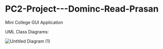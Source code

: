 # PC2-Project---Dominc-Read-Prasan
Mini College GUI Application

UML Class Diagrams:

![Untitled Diagram (1)](https://user-images.githubusercontent.com/121906577/227051345-381ed4b1-9de7-4af4-abad-df255d74385b.jpg)
